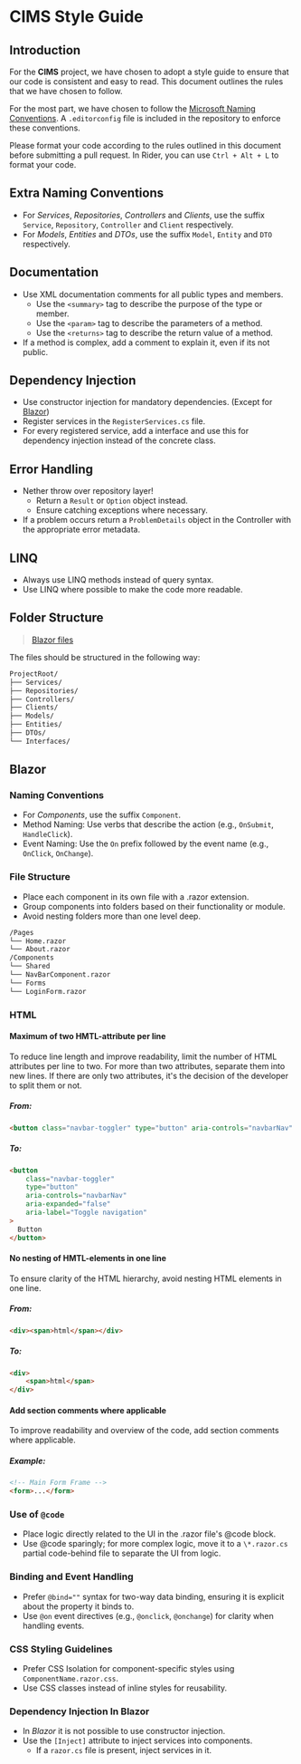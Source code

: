 # CIMS Style Guide

## Introduction

For the **CIMS** project, we have chosen to adopt a style guide to ensure that our code is consistent and easy to read.
This document outlines the rules that we have chosen to follow.

For the most part, we have chosen to follow the [Microsoft Naming Conventions](<https://learn.microsoft.com/en-us/previous-versions/dotnet/netframework-1.1/xzf533w0(v=vs.71)>).
A `.editorconfig` file is included in the repository to enforce these conventions.

Please format your code according to the rules outlined in this document before submitting a pull request.
In Rider, you can use `Ctrl + Alt + L` to format your code.

## Extra Naming Conventions

- For _Services_, _Repositories_, _Controllers_ and _Clients_, use the suffix `Service`, `Repository`, `Controller` and `Client` respectively.
- For _Models_, _Entities_ and _DTOs_, use the suffix `Model`, `Entity` and `DTO` respectively.

## Documentation

- Use XML documentation comments for all public types and members.
  - Use the `<summary>` tag to describe the purpose of the type or member.
  - Use the `<param>` tag to describe the parameters of a method.
  - Use the `<returns>` tag to describe the return value of a method.
- If a method is complex, add a comment to explain it, even if its not public.

## Dependency Injection

- Use constructor injection for mandatory dependencies. (Except for [Blazor](#dependency-injection-in-blazor))
- Register services in the `RegisterServices.cs` file.
- For every registered service, add a interface and use this for dependency injection instead of the concrete class.

## Error Handling

- Nether throw over repository layer!
  - Return a `Result` or `Option` object instead.
  - Ensure catching exceptions where necessary.
- If a problem occurs return a `ProblemDetails` object in the Controller with the appropriate error metadata.

## LINQ

- Always use LINQ methods instead of query syntax.
- Use LINQ where possible to make the code more readable.

## Folder Structure

> [Blazor files](#file-structure)

The files should be structured in the following way:

```markdown
ProjectRoot/
├── Services/
├── Repositories/
├── Controllers/
├── Clients/
├── Models/
├── Entities/
├── DTOs/
└── Interfaces/
```

## Blazor

### Naming Conventions

- For _Components_, use the suffix `Component`.
- Method Naming: Use verbs that describe the action (e.g., `OnSubmit`, `HandleClick`).
- Event Naming: Use the `On` prefix followed by the event name (e.g., `OnClick`, `OnChange`).

### File Structure

- Place each component in its own file with a .razor extension.
- Group components into folders based on their functionality or module.
- Avoid nesting folders more than one level deep.

```markdown
/Pages
└── Home.razor
└── About.razor
/Components
└── Shared
└── NavBarComponent.razor
└── Forms
└── LoginForm.razor
```
### HTML

#### Maximum of two HMTL-attribute per line

To reduce line length and improve readability, limit the number of HTML attributes per line to two. For more than two attributes, separate them into new lines. If there are only two attributes, it's the decision of the developer to split them or not.

##### From:

```html
<button class="navbar-toggler" type="button" aria-controls="navbarNav" aria-expanded="false" aria-label="Toggle navigation">Button</button>
```

##### To:

```html
<button
    class="navbar-toggler"
    type="button"
    aria-controls="navbarNav"
    aria-expanded="false"
    aria-label="Toggle navigation"
>
  Button
</button>
```

#### No nesting of HMTL-elements in one line

To ensure clarity of the HTML hierarchy, avoid nesting HTML elements in one line.

##### From:

```html
<div><span>html</span></div>
```

##### To:

```html
<div>
    <span>html</span>
</div>
```

#### Add section comments where applicable

To improve readability and overview of the code, add section comments where applicable.

##### Example:

```html
<!-- Main Form Frame -->
<form>...</form>
```

### Use of `@code`

- Place logic directly related to the UI in the .razor file's @code block.
- Use @code sparingly; for more complex logic, move it to a `\*.razor.cs` partial code-behind file to separate the UI from logic.

### Binding and Event Handling

- Prefer `@bind=""` syntax for two-way data binding, ensuring it is explicit about the property it binds to.
- Use `@on` event directives (e.g., `@onclick`, `@onchange`) for clarity when handling events.

### CSS Styling Guidelines

- Prefer CSS Isolation for component-specific styles using `ComponentName.razor.css`.
- Use CSS classes instead of inline styles for reusability.

### Dependency Injection In Blazor

- In _Blazor_ it is not possible to use constructor injection.
- Use the `[Inject]` attribute to inject services into components.
  - If a `razor.cs` file is present, inject services in it.
